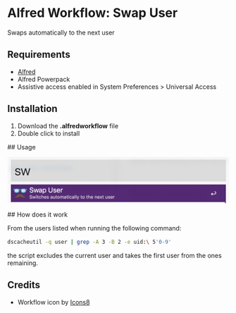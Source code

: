 # Alfred Workflow: Swap User

Swaps automatically to the next user



## Requirements

- [Alfred](http://www.alfredapp.com/)
- Alfred Powerpack
- Assistive access enabled in System Preferences > Universal Access




## Installation

1. Download the **.alfredworkflow** file
2. Double click to install




## Usage

![Swap User Usage](images/swap_user.png?raw=true "Example Usage")



## How does it work

From the users listed when running the following command:

```bash
dscacheutil -q user | grep -A 3 -B 2 -e uid:\ 5'0-9'
```

the script excludes the current user and takes the first user from the ones remaining.



## Credits

* Workflow icon by [Icons8](https://icons8.com)